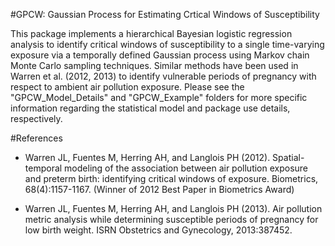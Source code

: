 #GPCW: Gaussian Process for Estimating Crtical Windows of Susceptibility

This package implements a hierarchical Bayesian logistic regression analysis to identify critical windows of susceptibility to a single time-varying exposure via a temporally defined Gaussian process using Markov chain Monte Carlo sampling techniques.  Similar methods have been used in Warren et al. (2012, 2013) to identify vulnerable periods of pregnancy with respect to ambient air pollution exposure. Please see the "GPCW_Model_Details" and "GPCW_Example" folders for more specific information regarding the statistical model and package use details, respectively.

#References
* Warren JL, Fuentes M, Herring AH, and Langlois PH (2012). Spatial-temporal modeling of the association between air pollution exposure and preterm birth: identifying critical windows of exposure. Biometrics, 68(4):1157-1167. (Winner of 2012 Best Paper in Biometrics Award)

* Warren JL, Fuentes M, Herring AH, and Langlois PH (2013). Air pollution metric analysis while determining susceptible periods of pregnancy for low birth weight. ISRN Obstetrics and Gynecology, 2013:387452.

